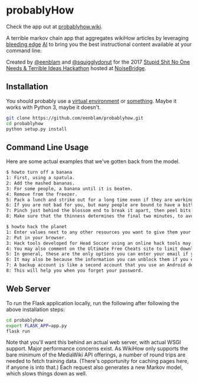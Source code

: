 # probablyHow
Check the app out at [probablyhow.wiki](http://probablyhow.wiki).

A terrible markov chain app that aggregates wikiHow articles
by leveraging [bleeding edge](https://github.com/jsvine/markovify) [AI](https://imgur.com/ZeSy3Zu)
to bring you the best instructional content available at your command line.

Created by [@eenblam](https://github.com/eenblam) and [@squigglydonut](https://github.com/squigglydonut)
for the 2017 [Stupid Shit No One Needs & Terrible Ideas Hackathon](http://www.stupidhackathon.com/)
hosted at [NoiseBridge](https://noisebridge.net).

## Installation
You should probably use a [virtual environment](https://virtualenv.pypa.io/en/stable/)
or [something](https://conda.io/docs/using/envs.html).
Maybe it works with Python 3, maybe it doesn't.

```bash
git clone https://github.com/eenblam/probablyhow.git
cd probablyhow
python setup.py install
```

## Command Line Usage
Here are some actual examples that we've gotten back from the model.

```bash
$ howto turn off a banana
1: First, using a spatula.
2: Add the mashed bananas.
3: For some people, a banana until it is beaten.
4: Remove from the freezer.
5: Pack a lunch and strike out for a long time even if they are working on.
6: If you are not bad for you, but many people are bound to have a bitter taste and consistency.
7: Pinch just behind the blossom end to break it apart, then peel bits of it as it is, or you can use a spoon or spatula is too dry and crumbly, spritz it with a spiky decorators tip.
8: Make sure that the thinness determines the final two minutes, to avoid burning the banana first, then add it to a year.

$ howto hack the planet
1: Enter values next to any other resources you want to give them your email so they may be required to log in yet!
2: Put in your browser.
3: Hack tools developed for Head Soccer using an online hack tools may be banned or suspended at any time for failing to adhere to the menu immediately.
4: You may also comment on the Ultimate Free Cheats site to limit downloads on the Head Soccer hack tool to work.
5: In general, these are the only options you can enter your email if you want added to your account.
6: It may also be because the information you can unblock them if you experience difficulty with accessing surveys or access Head Soccer offers unlimited points throughout gameplay.
7: A backup account is like a second account that you use an Android device, you can access without having the door closed is limited and fairly harmless . In order to get it back and how to avoid losing your account.
8: This will help you when you forget your password.
```

## Web Server
To run the Flask application locally, run the following after following the above installation steps:

```bash
cd probablyhow
export FLASK_APP=app.py
flask run
```

Note that you'll want this behind an actual web server, with actual WSGI support.
Major performance concerns exist.
As WikiHow only supports the bare minimum of the MediaWiki API offerings,
a number of round trips are needed to fetch training data.
(There's opportunity for caching pages here, if anyone is into that.)
Each request also generates a new Markov model,
which slows things down as well.
